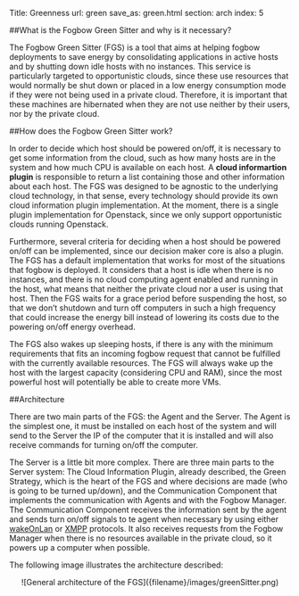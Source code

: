 Title: Greenness
url: green
save_as: green.html
section: arch
index: 5

##What is the Fogbow Green Sitter and why is it necessary?

The Fogbow Green Sitter (FGS) is a tool that aims at helping fogbow deployments to save energy by consolidating applications in active hosts and by shutting down idle hosts with no instances. This service is particularly targeted to opportunistic clouds, since these use resources that would normally be shut down or placed in a low energy consumption mode if they were not being used in a private cloud. Therefore, it is important that these machines are hibernated when they are not use neither by their users, nor by the private cloud. 

##How does the Fogbow Green Sitter work?

In order to decide which host should be powered on/off, it is necessary to get some information from the cloud, such as how many hosts are in the system and how much CPU is available on each host. A **cloud informartion plugin** is responsible to return a list containing those and other information about each host. The FGS was designed to be agnostic to the underlying cloud technology, in that sense, every technology should provide its own cloud information plugin implementation. At the moment, there is a single plugin implementation for Openstack, since we only support opportunistic clouds running Openstack. 

Furthermore, several criteria for deciding when a host should be powered on/off can be implemented, since our decision maker core is also a plugin. The FGS has a default implementation that works for most of the situations that fogbow is deployed. It considers that a host is idle when there is no instances, and there is no cloud computing agent enabled and running in the host, what means that neither the private cloud nor a user is using that host. Then the FGS waits for a grace period before suspending the host, so that we don’t shutdown and turn off computers in such a high frequency that could increase the energy bill instead of lowering its costs due to the powering on/off energy overhead.

The FGS also wakes up sleeping hosts, if there is any with the minimum requirements that fits an incoming fogbow request that cannot be fulfilled with the currently available resources. The FGS will always wake up the host with the largest capacity (considering CPU and RAM), since the most powerful host will potentially be able to create more VMs.

##Architecture

There are two main parts of the FGS: the Agent and the Server. The Agent is the simplest one, it must be installed on each host of the system and will send to the Server the IP of the computer that it is installed and will also receive commands for turning on/off the computer. 

The Server is a little bit more complex. There are three main parts to the Server system: The Cloud Information Plugin, already described, the Green Strategy, which is the heart of the FGS and where decisions are made (who is going to be turned up/down), and the Communication Component that implements the communication with Agents and with the Fogbow Manager. The Communication Component receives the information sent by the agent and sends turn on/off signals to te agent when necessary by using either <a href=http://xmpp.org/ target="_blank">wakeOnLan</a> or <a href=http://en.wikipedia.org/wiki/Wake-on-LAN target="_blank">XMPP</a> protocols. It also receives requests from the Fogbow Manager when there is no resources available in the private cloud, so it powers up a computer when possible.

The following image illustrates the architecture described:
<center>![General architecture of the FGS]({filename}/images/greenSitter.png)</center>

